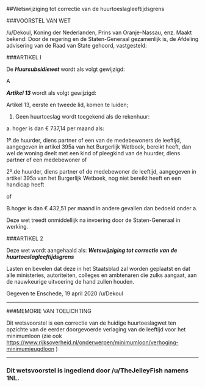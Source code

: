 ##Wetswijziging tot correctie van de huurtoeslagleeftijdsgrens 
 
###VOORSTEL VAN WET

/u/Dekoul, Koning der Nederlanden, Prins van Oranje-Nassau, enz. Maakt bekend: Door de regering en de Staten-Generaal gezamenlijk is, de Afdeling advisering van de Raad van State gehoord, vastgesteld:

###ARTIKEL I

De ***Huursubsidiewet*** wordt als volgt gewijzigd:

A

***Artikel 13*** wordt als volgt gewijzigd:

Artikel 13, eerste en tweede lid, komen te luiden;

1.  Geen huurtoeslag wordt toegekend als de rekenhuur:

a. hoger is dan € 737,14 per maand als:

1º.de huurder, diens partner of een van de medebewoners de leeftijd, aangegeven in artikel 395a van het Burgerlijk Wetboek, bereikt heeft, dan wel de woning deelt met een kind of pleegkind van de huurder, diens partner of een medebewoner of

2º.de huurder, diens partner of de medebewoner de leeftijd, aangegeven in artikel 395a van het Burgerlijk Wetboek, nog niet bereikt heeft en een handicap heeft

of

B.hoger is dan € 432,51 per maand in andere gevallen dan bedoeld onder a.


Deze wet treedt onmiddellijk na invoering door de Staten-Generaal in werking.

###ARTIKEL 2

Deze wet wordt aangehaald als: ***Wetswijziging tot correctie van de huurtoeslagleeftijdsgrens***

Lasten en bevelen dat deze in het Staatsblad zal worden geplaatst en dat alle ministeries, autoriteiten, colleges en ambtenaren die zulks aangaat, aan de nauwkeurige uitvoering de hand zullen houden.

Gegeven te Enschede, 19 april 2020 /u/Dekoul

---

###MEMORIE VAN TOELICHTING

Dit wetsvoorstel is een correctie van de huidige huurtoeslagwet ten opzichte van de eerder doorgevoerde verlaging van de leeftijd voor het minimumloon (zie ook https://www.rijksoverheid.nl/onderwerpen/minimumloon/verhoging-minimumjeugdloon )


---

### Dit wetsvoorstel is ingediend door /u/TheJelleyFish namens 1NL.

